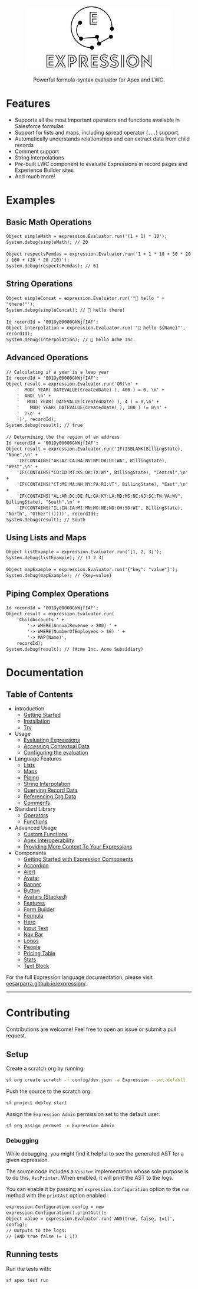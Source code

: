 <div align="center">

<picture>
  <source media="(prefers-color-scheme: dark)" srcset="assets/expression_logo_dark.svg">
  <source media="(prefers-color-scheme: light)" srcset="assets/expression_logo_light.svg">
  <img alt="Expression Logo" src="assets/expression_logo_light.svg" width="400">
</picture>

Powerful formula-syntax evaluator for Apex and LWC.

</div>

# Features

* Supports all the most important operators and functions available in Salesforce formulas
* Support for lists and maps, including spread operator (`...`) support.
* Automatically understands relationships and can extract data from child records
* Comment support
* String interpolations
* Pre-built LWC component to evaluate Expressions in record pages and Experience Builder sites
* And much more!

# Examples

## Basic Math Operations

```apex
Object simpleMath = expression.Evaluator.run('(1 + 1) * 10');
System.debug(simpleMath); // 20

Object respectsPemdas = expression.Evaluator.run('1 + 1 * 10 + 50 * 20 / 100 + (20 * 20 /10)');
System.debug(respectsPemdas); // 61
```

## String Operations

```apex
Object simpleConcat = expression.Evaluator.run('"👋 hello " + "there!"');
System.debug(simpleConcat); // 👋 hello there!

Id recordId = '001Oy00000GkWjfIAF';
Object interpolation = expression.Evaluator.run('"👋 hello ${Name}"', recordId);
System.debug(interpolation); // 👋 hello Acme Inc.
```

## Advanced Operations

```apex
// Calculating if a year is a leap year
Id recordId = '001Oy00000GkWjfIAF';
Object result = expression.Evaluator.run('OR(\n' +
    '  MOD( YEAR( DATEVALUE(CreatedDate) ), 400 ) = 0, \n' +
    '  AND( \n' +
    '   MOD( YEAR( DATEVALUE(CreatedDate) ), 4 ) = 0,\n' +
    '    MOD( YEAR( DATEVALUE(CreatedDate) ), 100 ) != 0\n' +
    '  )\n' +
    ')', recordId);
System.debug(result); // true

// Determining the the region of an address
Id recordId = '001Oy00000GkWjfIAF';
Object result = expression.Evaluator.run('IF(ISBLANK(BillingState), "None",\n' +
    'IF(CONTAINS("AK:AZ:CA:HA:NV:NM:OR:UT:WA", BillingState), "West",\n' +
    'IF(CONTAINS("CO:ID:MT:KS:OK:TX:WY", BillingState), "Central",\n' +
    'IF(CONTAINS("CT:ME:MA:NH:NY:PA:RI:VT", BillingState), "East",\n' +
    'IF(CONTAINS("AL:AR:DC:DE:FL:GA:KY:LA:MD:MS:NC:NJ:SC:TN:VA:WV", BillingState), "South",\n' +
    'IF(CONTAINS("IL:IN:IA:MI:MN:MO:NE:ND:OH:SD:WI", BillingState), "North", "Other"))))))', recordId);
System.debug(result); // South
```

## Using Lists and Maps

```apex
Object listExample = expression.Evaluator.run('[1, 2, 3]');
System.debug(listExample); // (1 2 3)

Object mapExample = expression.Evaluator.run('{"key": "value"}');
System.debug(mapExample); // {key=value}
```

## Piping Complex Operations

```apex
Id recordId = '001Oy00000GkWjfIAF';
Object result = expression.Evaluator.run(
    'ChildAccounts ' +
        '-> WHERE(AnnualRevenue > 200) ' +
        '-> WHERE(NumberOfEmployees > 10) ' +
        '-> MAP(Name)',
    recordId);
System.debug(result); // (Acme Inc. Acme Subsidiary)
```

# Documentation

## Table of Contents

- Introduction
    - [Getting Started](https://cesarparra.github.io/expression/)
    - [Installation](https://cesarparra.github.io/expression/docs/installation)
    - [Try](https://cesarparra.github.io/expression/docs/try)
- Usage
    - [Evaluating Expressions](https://cesarparra.github.io/expression/docs/usage)
    - [Accessing Contextual Data](https://cesarparra.github.io/expression/docs/accessing-contextual-data)
    - [Configuring the evaluation](https://cesarparra.github.io/expression/docs/configuring-the-evaluation)
- Language Features
    - [Lists](https://cesarparra.github.io/expression/docs/lists)
    - [Maps](https://cesarparra.github.io/expression/docs/maps)
    - [Piping](https://cesarparra.github.io/expression/docs/piping)
    - [String Interpolation](https://cesarparra.github.io/expression/docs/string-interpolation)
    - [Querying Record Data](https://cesarparra.github.io/expression/docs/querying-record-data)
    - [Referencing Org Data](https://cesarparra.github.io/expression/docs/referencing-org-data)
    - [Comments](https://cesarparra.github.io/expression/docs/comments)
- Standard Library
    - [Operators](https://cesarparra.github.io/expression/docs/operators)
    - [Functions](https://cesarparra.github.io/expression/docs/functions)
- Advanced Usage
    - [Custom Functions](https://cesarparra.github.io/expression/docs/custom-functions)
    - [Apex Interoperability](https://cesarparra.github.io/expression/docs/apex-interoperability)
    - [Providing More Context To Your Expressions](https://cesarparra.github.io/expression/docs/more-context)
- Components
    - [Getting Started with Expression Components](https://cesarparra.github.io/expression/docs/components/getting-started)
    - [Accordion](https://cesarparra.github.io/expression/docs/components/accordion)
    - [Alert](https://cesarparra.github.io/expression/docs/components/alert)
    - [Avatar](https://cesarparra.github.io/expression/docs/components/avatar)
    - [Banner](https://cesarparra.github.io/expression/docs/components/banner)
    - [Button](https://cesarparra.github.io/expression/docs/components/button)
    - [Avatars (Stacked)](https://cesarparra.github.io/expression/docs/components/stacked-avatars)
    - [Features](https://cesarparra.github.io/expression/docs/components/features)
    - [Form Builder](https://cesarparra.github.io/expression/docs/components/form-builder)
    - [Formula](https://cesarparra.github.io/expression/docs/components/formula)
    - [Hero](https://cesarparra.github.io/expression/docs/components/hero)
    - [Input Text](https://cesarparra.github.io/expression/docs/components/input-text)
    - [Nav Bar](https://cesarparra.github.io/expression/docs/components/nav-bar)
    - [Logos](https://cesarparra.github.io/expression/docs/components/logos)
    - [People](https://cesarparra.github.io/expression/docs/components/people)
    - [Pricing Table](https://cesarparra.github.io/expression/docs/components/pricing-table)
    - [Stats](https://cesarparra.github.io/expression/docs/components/stats)
    - [Text Block](https://cesarparra.github.io/expression/docs/components/text-block)

For the full Expression language documentation,
please visit [cesarparra.github.io/expression/](https://cesarparra.github.io/expression/).

---

# Contributing

Contributions are welcome! Feel free to open an issue or submit a pull request.

## Setup

Create a scratch org by running:

```bash
sf org create scratch -f config/dev.json -a Expression --set-default
```

Push the source to the scratch org:

```bash
sf project deploy start
```

Assign the `Expression Admin` permission set to the default user:

```bash
sf org assign permset -n Expression_Admin
```

### Debugging

While debugging, you might find it helpful to see the generated AST for
a given expression.

The source code includes a `Visitor` implementation
whose sole purpose is to do this, `AstPrinter`. When enabled, it will
print the AST to the logs.

You can enable it by passing an `expression.Configuration` option to the `run`
method with the `printAst` option enabled :

```apex
expression.Configuration config = new expression.Configuration().printAst();
Object value = expression.Evaluator.run('AND(true, false, 1=1)', config);
// Outputs to the logs:
// (AND true false (= 1 1))
```

## Running tests

Run the tests with:

```bash
sf apex test run
```
